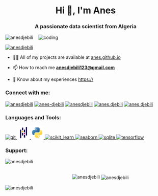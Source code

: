 <h1 align="center">Hi 👋, I'm Anes</h1>
<h3 align="center">A passionate data scientist from Algeria</h3>

<img align='right' alt='coding' width="400" src="https://giphy.com/gifs/dommespace-domme-space-programador-qgQUggAC3Pfv687qPC">

<p align="left"> <img src="https://komarev.com/ghpvc/?username=anesdjebili&label=Profile%20views&color=0e75b6&style=flat" alt="anesdjebili" /> </p>

<p align="left"> <a href="https://twitter.com/anesdjebili" target="blank"><img src="https://img.shields.io/twitter/follow/anesdjebili?logo=twitter&style=for-the-badge" alt="anesdjebili" /></a> </p>

- 👨‍💻 All of my projects are available at [anes.github.io](anes.github.io)

- 📫 How to reach me **anesdjebili123@gmail.com**

- 📄 Know about my experiences [https://](https://)

<h3 align="left">Connect with me:</h3>
<p align="left">
<a href="https://twitter.com/anesdjebili" target="blank"><img align="center" src="https://raw.githubusercontent.com/rahuldkjain/github-profile-readme-generator/master/src/images/icons/Social/twitter.svg" alt="anesdjebili" height="30" width="40" /></a>
<a href="https://linkedin.com/in/anes-djebili" target="blank"><img align="center" src="https://raw.githubusercontent.com/rahuldkjain/github-profile-readme-generator/master/src/images/icons/Social/linked-in-alt.svg" alt="anes-djebili" height="30" width="40" /></a>
<a href="https://kaggle.com/anesdjebili" target="blank"><img align="center" src="https://raw.githubusercontent.com/rahuldkjain/github-profile-readme-generator/master/src/images/icons/Social/kaggle.svg" alt="anesdjebili" height="30" width="40" /></a>
<a href="https://fb.com/anes.djebili" target="blank"><img align="center" src="https://raw.githubusercontent.com/rahuldkjain/github-profile-readme-generator/master/src/images/icons/Social/facebook.svg" alt="anes.djebili" height="30" width="40" /></a>
<a href="https://instagram.com/anes.djebili" target="blank"><img align="center" src="https://raw.githubusercontent.com/rahuldkjain/github-profile-readme-generator/master/src/images/icons/Social/instagram.svg" alt="anes.djebili" height="30" width="40" /></a>
</p>

<h3 align="left">Languages and Tools:</h3>
<p align="left"> <a href="https://git-scm.com/" target="_blank" rel="noreferrer"> <img src="https://www.vectorlogo.zone/logos/git-scm/git-scm-icon.svg" alt="git" width="40" height="40"/> </a> <a href="https://pandas.pydata.org/" target="_blank" rel="noreferrer"> <img src="https://raw.githubusercontent.com/devicons/devicon/2ae2a900d2f041da66e950e4d48052658d850630/icons/pandas/pandas-original.svg" alt="pandas" width="40" height="40"/> </a> <a href="https://www.python.org" target="_blank" rel="noreferrer"> <img src="https://raw.githubusercontent.com/devicons/devicon/master/icons/python/python-original.svg" alt="python" width="40" height="40"/> </a> <a href="https://scikit-learn.org/" target="_blank" rel="noreferrer"> <img src="https://upload.wikimedia.org/wikipedia/commons/0/05/Scikit_learn_logo_small.svg" alt="scikit_learn" width="40" height="40"/> </a> <a href="https://seaborn.pydata.org/" target="_blank" rel="noreferrer"> <img src="https://seaborn.pydata.org/_images/logo-mark-lightbg.svg" alt="seaborn" width="40" height="40"/> </a> <a href="https://www.sqlite.org/" target="_blank" rel="noreferrer"> <img src="https://www.vectorlogo.zone/logos/sqlite/sqlite-icon.svg" alt="sqlite" width="40" height="40"/> </a> <a href="https://www.tensorflow.org" target="_blank" rel="noreferrer"> <img src="https://www.vectorlogo.zone/logos/tensorflow/tensorflow-icon.svg" alt="tensorflow" width="40" height="40"/> </a> </p>

<h3 align="left">Support:</h3>
<p><a href="https://www.buymeacoffee.com/anesdjebili"> <img align="left" src="https://cdn.buymeacoffee.com/buttons/v2/default-yellow.png" height="50" width="210" alt="anesdjebili" /></a></p><br><br>

<p><img align="left" src="https://github-readme-stats.vercel.app/api/top-langs?username=anesdjebili&show_icons=true&locale=en&layout=compact" alt="anesdjebili" /></p>

<p>&nbsp;<img align="center" src="https://github-readme-stats.vercel.app/api?username=anesdjebili&show_icons=true&locale=en" alt="anesdjebili" /></p>

<p><img align="center" src="https://github-readme-streak-stats.herokuapp.com/?user=anesdjebili&" alt="anesdjebili" /></p>
